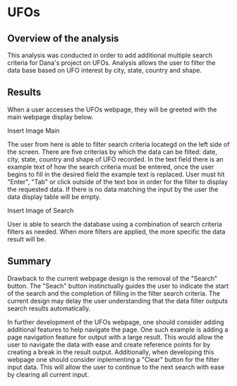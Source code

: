 # UFOs

## Overview of the analysis
This analysis was conducted in order to add additional multiple search criteria for Dana's project on UFOs. Analysis allows the user to filter the data base based on UFO interest by city, state, country and shape. 

## Results

When a user accesses the UFOs webpage, they will be greeted with the main webpage display below. 

Insert Image Main

The user from here is able to filter search criteria locategd on the left side of the screen. There are five criterias by which the data can be filted: date, city, state, country and shape of UFO recorded. In the text field there is an example text of how the search criteria must be entered, once the user begins to fill in the desired field the example text is replaced. User must hit "Enter", "Tab" or click outside of the text box in order for the filter to display the requested data. If there is no data matching the input by the user the data display table will be empty. 

Insert Image of Search

User is able to search the database using a combination of search criteria filters as needed. When more filters are applied, the more specific the data result will be. 

## Summary

Drawback to the current webpage design is the removal of the "Search" button. The "Seach" button instinctually guides the user to indicate the start of the search and the completion of filling in the filter search criteria. The current design may delay the user understanding that the data filter outputs search results automatically. 

In further development of the UFOs webpage, one should consider adding additional features to help navigate the page. One such example is adding a page navigation feature for output with a large result. This would allow the user to navigate the data with ease and create reference points for by creating a break in the result output.  Additionally, when developing this webpage one should consider inplementing a "Clear" button for the filter input data. This will allow the user to continue to the next search with ease by clearing all current input. 
